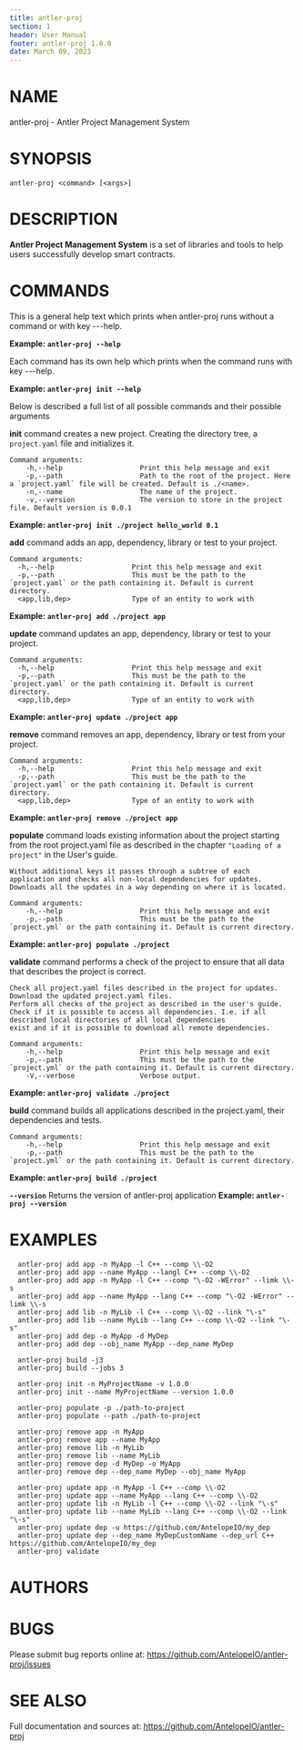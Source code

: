 ```yaml
---
title: antler-proj
section: 1
header: User Manual
footer: antler-proj 1.0.0
date: March 09, 2023
---
```

# NAME
antler-proj - Antler Project Management System

# SYNOPSIS

`antler-proj <command> [<args>]`

# DESCRIPTION

**Antler Project Management System** is a set of libraries and tools to help users successfully develop smart contracts.

# COMMANDS

This is a general help text which prints when antler-proj runs without a command or with key ---help.

**Example: `antler-proj --help`**

Each command has its own help which prints when the command runs with key ---help.

**Example: `antler-proj init --help`**

Below is described a full list of all possible commands and their possible arguments

**init** command creates a new project. Creating the directory tree, a `project.yaml` file and initializes it.

```
Command arguments:
    -h,--help                   Print this help message and exit
    -p,--path                   Path to the root of the project. Here a `project.yaml` file will be created. Default is ./<name>.
    -n,--name                   The name of the project.
    -v,--version                The version to store in the project file. Default version is 0.0.1
```
**Example: `antler-proj init ./project hello_world 0.1`**


**add** command adds an app, dependency, library or test to your project.

```
Command arguments:
  -h,--help                   Print this help message and exit
  -p,--path                   This must be the path to the `project.yaml` or the path containing it. Default is current directory.
  <app,lib,dep>               Type of an entity to work with
```
**Example: `antler-proj add ./project app`**


**update** command updates an app, dependency, library or test to your project.

```
Command arguments:
  -h,--help                   Print this help message and exit
  -p,--path                   This must be the path to the `project.yaml` or the path containing it. Default is current directory.
  <app,lib,dep>               Type of an entity to work with
```
**Example: `antler-proj update ./project app`**


**remove** command removes an app, dependency, library or test from your project.

```
Command arguments:
  -h,--help                   Print this help message and exit
  -p,--path                   This must be the path to the `project.yaml` or the path containing it. Default is current directory.
  <app,lib,dep>               Type of an entity to work with
```
**Example: `antler-proj remove ./project app`**


**populate** command loads existing information about the project starting from the root project.yaml file as described in the chapter `"Loading of a project"` in the User's guide.

    Without additional keys it passes through a subtree of each application and checks all non-local dependencies for updates.
    Downloads all the updates in a way depending on where it is located.

```
Command arguments:
    -h,--help                   Print this help message and exit
    -p,--path                   This must be the path to the `project.yml` or the path containing it. Default is current directory.
```
**Example: `antler-proj populate ./project`**

**validate** command performs a check of the project to ensure that all data that describes the project is correct.

    Check all project.yaml files described in the project for updates.
    Download the updated project.yaml files.
    Perform all checks of the project as described in the user's guide.
    Check if it is possible to access all dependencies. I.e. if all described local directories of all local dependencies
    exist and if it is possible to download all remote dependencies.

```
Command arguments:
    -h,--help                   Print this help message and exit
    -p,--path                   This must be the path to the `project.yml` or the path containing it. Default is current directory.
    -V,--verbose                Verbose output.
```
**Example: `antler-proj validate ./project`**

**build** command builds all applications described in the project.yaml, their dependencies and tests.

```
Command arguments:
    -h,--help                   Print this help message and exit
    -p,--path                   This must be the path to the `project.yml` or the path containing it. Default is current directory.
```
**Example: `antler-proj build ./project`**


**`--version`**                     Returns the version of antler-proj application
**Example: `antler-proj --version`**

# EXAMPLES

```
  antler-proj add app -n MyApp -l C++ --comp \\-O2
  antler-proj add app --name MyApp --langl C++ --comp \\-O2
  antler-proj add app -n MyApp -l C++ --comp "\-O2 -WError" --limk \\-s
  antler-proj add app --name MyApp --lang C++ --comp "\-O2 -WError" --limk \\-s
  antler-proj add lib -n MyLib -l C++ --comp \\-O2 --link "\-s"
  antler-proj add lib --name MyLib --lang C++ --comp \\-O2 --link "\-s"
  antler-proj add dep -o MyApp -d MyDep
  antler-proj add dep --obj_name MyApp --dep_name MyDep

  antler-proj build -j3
  antler-proj build --jobs 3

  antler-proj init -n MyProjectName -v 1.0.0
  antler-proj init --name MyProjectName --version 1.0.0

  antler-proj populate -p ./path-to-project
  antler-proj populate --path ./path-to-project

  antler-proj remove app -n MyApp
  antler-proj remove app --name MyApp
  antler-proj remove lib -n MyLib
  antler-proj remove lib --name MyLib
  antler-proj remove dep -d MyDep -o MyApp
  antler-proj remove dep --dep_name MyDep --obj_name MyApp

  antler-proj update app -n MyApp -l C++ --comp \\-O2
  antler-proj update app --name MyApp --lang C++ --comp \\-O2
  antler-proj update lib -n MyLib -l C++ --comp \\-O2 --link "\-s"
  antler-proj update lib --name MyLib --lang C++ --comp \\-O2 --link "\-s"
  antler-proj update dep -u https://github.com/AntelopeIO/my_dep
  antler-proj update dep --dep_name MyDepCustomName --dep_url C++ https://github.com/AntelopeIO/my_dep
  antler-proj validate
```

# AUTHORS

# BUGS
Please submit bug reports online at: <https://github.com/AntelopeIO/antler-proj/issues>

# SEE ALSO
Full documentation and sources at: <https://github.com/AntelopeIO/antler-proj>
